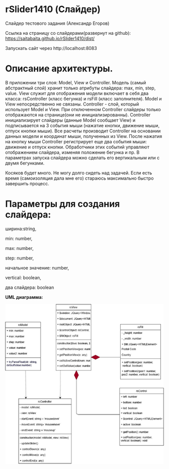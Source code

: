 # rSlider1410 (Слайдер)
Слайдер тестового задания (Александр Егоров)

Ссылка на страницу со слайдерами(развернут на github): https://saitabaita.github.io/rSlider1410/dist/

Запускать сайт через http://localhost:8083

# Описание архитектуры.

В приложении три слоя: Model, View и Controller. Модель (самый абстрактный слой) хранит только атрибуты слайдера: max, min, step, value. View служит для отображения модели включает в себя два класса: rsController (класс бегунка) и rsFill (класс заполнителя). Model и View непосредственно не связаны. Controller - слой, который использует Model и View. При отключенном Controller слайдеры только отображаются на странице(они не инициализированны). Controller инициализирует слайдеры (данные Model сообщает View) и подписывается на 3 события мыши (нажатие кнопки, движение мыши, отпуск кнопки мыши). Все расчеты производит Controller на основании данных модели и координат мыши, полученных из View. После нажатия на кнопку мыши Controller регистрирует еще два события мыши: движение и отпуск кнопки. Обработчики этих событий управляют отображением слайдера, изменяя положение бегунка и пр. В параметрах запуска слайдера можно сделать его вертикальным или с двумя бегунками.

Косяков будет много. Не могу долго сидеть над задачей. Если есть время (самоизоляция дала мне его) стараюсь максимально быстро завершить процесс. 

# Параметры для создания слайдера:

ширина:string, 

min: number, 

max: number, 

step: number, 

начальное значение: number, 

vertical: boolean, 

два слайдера: boolean

<b>UML диаграмма:</b>

<img src="rSlider1410.jpg"/>
